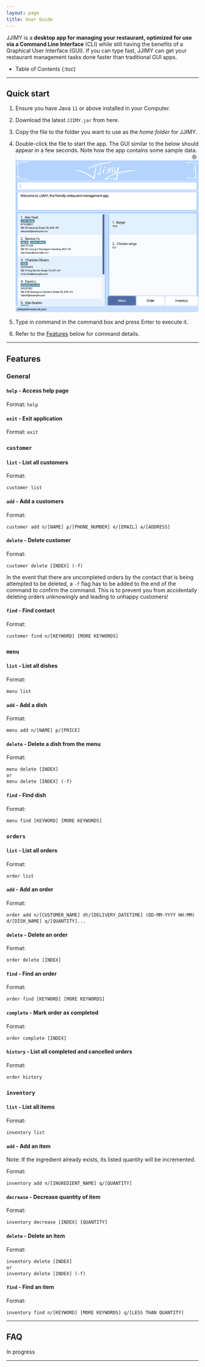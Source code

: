 ```yaml
---
layout: page
title: User Guide
---
```


JJIMY is a **desktop app for managing your restaurant, optimized for use via a Command Line Interface** (CLI) while still having the benefits of a Graphical User Interface (GUI). If you can type fast, JJIMY can get your restaurant management tasks done faster than traditional GUI apps.

* Table of Contents
{:toc}

--------------------------------------------------------------------------------------------------------------------

## Quick start

1. Ensure you have Java `11` or above installed in your Computer.

2. Download the latest `JJIMY.jar` from here.

3. Copy the file to the folder you want to use as the _home folder_ for JJIMY.

4. Double-click the file to start the app. The GUI similar to the below should appear in a few seconds. Note how the app contains some sample data.<br>
   ![Ui](images/Ui.png)

5. Type in command in the command box and press Enter to execute it.

6. Refer to the [Features](#features) below for command details.

--------------------------------------------------------------------------------------------------------------------

## Features

### General

#### `help` - Access help page
Format: `help`

#### `exit` - Exit application
Format: `exit`

### `customer`

#### `list` - List all customers
Format: 
```
customer list
```

#### `add` - Add a customers
Format: 
```
customer add n/[NAME] p/[PHONE_NUMBER] e/[EMAIL] a/[ADDRESS]
```

#### `delete` - Delete customer
Format:
```
customer delete [INDEX] (-f)
```

In the event that there are uncompleted orders by the contact that is being attempted to be deleted, a `-f` flag has to be added to the end of the command to confirm the command. This is to prevent you from accidentally deleting orders unknowingly and leading to unhappy customers!

#### `find` - Find contact
Format:
```
customer find n/[KEYWORD] [MORE KEYWORDS]
```

### `menu`

#### `list` - List all dishes
Format: 
```
menu list
```

#### `add` - Add a dish
Format: 
```
menu add n/[NAME] p/[PRICE]  
```

#### `delete` - Delete a dish from the menu
Format:
```
menu delete [INDEX]
or
menu delete [INDEX] (-f)
```

#### `find` - Find dish
Format:
```
menu find [KEYWORD] [MORE KEYWORDS]
```

### `orders`

#### `list` - List all orders
Format: 
```
order list
```

#### `add` - Add an order
Format: 
```
order add n/[CUSTOMER_NAME] dt/[DELIVERY_DATETIME] (DD-MM-YYYY HH:MM) d/[DISH_NAME] q/[QUANTITY]...  
```

#### `delete` - Delete an order
Format:
```
order delete [INDEX]
```

#### `find` - Find an order
Format:
```
order find [KEYWORD] [MORE KEYWORDS]
```

#### `complete` - Mark order as completed
Format:
```
order complete [INDEX]
```
#### `history` - List all completed and cancelled orders
Format:
```
order history
```

### `inventory`

#### `list` - List all items
Format: 
```
inventory list
```

#### `add` - Add an item
Note:
If the ingredient already exists, its listed quantity will be incremented.

Format: 
```
inventory add n/[INGREDIENT_NAME] q/[QUANTITY]
```

#### `decrease` - Decrease quantity of item
Format:
```
inventory decrease [INDEX] [QUANTITY]
```

#### `delete` - Delete an item
Format:
```
inventory delete [INDEX]
or
inventory delete [INDEX] (-f)
```

#### `find` - Find an item
Format:
```
inventory find n/[KEYWORD] [MORE KEYWORDS] q/[LESS THAN QUANTITY]
```



--------------------------------------------------------------------------------------------------------------------

## FAQ

In progress

--------------------------------------------------------------------------------------------------------------------
